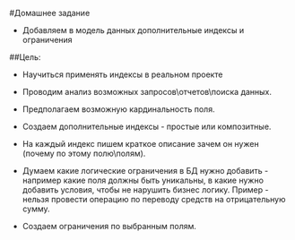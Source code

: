 #Домашнее задание
* Добавляем в модель данных дополнительные индексы и ограничения

##Цель:
* Научиться применять индексы в реальном проекте

* Проводим анализ возможных запросов\отчетов\поиска данных.

* Предполагаем возможную кардинальность поля.

* Создаем дополнительные индексы - простые или композитные.

* На каждый индекс пишем краткое описание зачем он нужен (почему по этому полю\полям).

* Думаем какие логические ограничения в БД нужно добавить - например какие поля должны быть уникальны, в какие нужно добавить условия, чтобы не нарушить бизнес логику. Пример - нельзя провести операцию по переводу средств на отрицательную сумму.

* Создаем ограничения по выбранным полям.